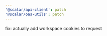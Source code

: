 ```yaml
---
'@scalar/api-client': patch
'@scalar/oas-utils': patch
---
```


fix: actually add workspace cookies to request
